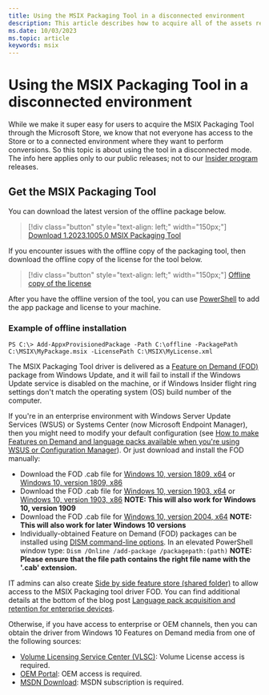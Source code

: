 ```yaml
---
title: Using the MSIX Packaging Tool in a disconnected environment
description: This article describes how to acquire all of the assets required for the MSIX Packaging Tool if you are in a disconnected environment.
ms.date: 10/03/2023
ms.topic: article
keywords: msix
---
```


# Using the MSIX Packaging Tool in a disconnected environment

While we make it super easy for users to acquire the MSIX Packaging Tool through the Microsoft Store, we know that not everyone has access to the Store or to a connected environment where they want to perform conversions. So this topic is about using the tool in a disconnected mode. The info here applies only to our public releases; not to our [Insider program](insider-program.md) releases.

## Get the MSIX Packaging Tool

You can download the latest version of the offline package below.

> [!div class="button" style="text-align: left;" width="150px;"] 
> [Download 1.2023.1005.0 MSIX Packaging Tool](https://download.microsoft.com/download/0/e/9/0e9ac313-1de2-4000-acd6-31a700277f83/e263e9507b954edba4fdb0e7b3adc864.msixbundle)

If you encounter issues with the offline copy of the packaging tool, then download the offline copy of the license for the tool below.

> [!div class="button" style="text-align: left;" width="150px;"] 
> [Offline copy of the license](https://download.microsoft.com/download/0/e/9/0e9ac313-1de2-4000-acd6-31a700277f83/e263e9507b954edba4fdb0e7b3adc864_License1.xml)

After you have the offline version of the tool, you can use [PowerShell](/powershell/module/dism/add-appxprovisionedpackage&preserve-view=true) to add the app package and license to your machine.

### Example of offline installation

```
PS C:\> Add-AppxProvisionedPackage -Path C:\offline -PackagePath C:\MSIX\MyPackage.msix -LicensePath C:\MSIX\MyLicense.xml
```

The MSIX Packaging Tool driver is delivered as a [Feature on Demand (FOD)](/windows-hardware/manufacture/desktop/features-on-demand-v2--capabilities) package from Windows Update, and it will fail to install if the Windows Update service is disabled on the machine, or if Windows Insider flight ring settings don't match the operating system (OS) build number of the computer.

If you're in an enterprise environment with Windows Server Update Services (WSUS) or Systems Center (now Microsoft Endpoint Manager), then you might need to modify your default configuration (see [How to make Features on Demand and language packs available when you're using WSUS or Configuration Manager](/windows/deployment/update/fod-and-lang-packs)). Or just download and install the FOD manually:

- Download the FOD .cab file for [Windows 10, version 1809, x64](https://download.microsoft.com/download/8/4/3/8436215A-42DB-4FD2-966D-60D436D6EEFC/Msix-PackagingTool-Driver-Package~31bf3856ad364e35~amd64~~.cab) or [Windows 10, version 1809, x86](https://download.microsoft.com/download/9/9/4/9948d09d-af25-45a5-b01f-cc4bcf05f5bf/Msix-PackagingTool-Driver-Package~31bf3856ad364e35~x86~~.cab)
- Download the FOD .cab file for [Windows 10, version 1903, x64](https://download.microsoft.com/download/5/2/e/52ec35e9-3b50-47b2-879d-c815a93bc3fc/Msix-PackagingTool-Driver-Package~31bf3856ad364e35~amd64~~.cab) or [Windows 10, version 1903, x86](https://download.microsoft.com/download/2/c/3/2c3a78a2-4d64-426a-976d-dfe4805110cc/Msix-PackagingTool-Driver-Package~31bf3856ad364e35~x86~~.cab) **NOTE: This will also work for Windows 10, version 1909**
- Download the FOD .cab file for [Windows 10, version 2004, x64](https://download.microsoft.com/download/4/c/7/4c79bf31-946c-444a-bc5f-61398d3b0a76/Msix-PackagingTool-Driver-Package~31bf3856ad364e35~amd64~~.cab) **NOTE: This will also work for later Windows 10 versions**
- Individually-obtained Feature on Demand (FOD) packages can be installed using [DISM command-line options](/windows-hardware/manufacture/desktop/dism-operating-system-package-servicing-command-line-options). In an elevated PowerShell window type: ```Dism /Online /add-package /packagepath:(path)``` **NOTE: Please ensure that the file path contains the right file name with the '.cab' extension.**

IT admins can also create [Side by side feature store (shared folder)](/windows-server/administration/server-manager/configure-features-on-demand-in-windows-server) to allow access to the MSIX Packaging tool driver FOD. You can find additional details at the bottom of the blog post [Language pack acquisition and retention for enterprise devices](https://techcommunity.microsoft.com/t5/Windows-IT-Pro-Blog/Language-pack-acquisition-and-retention-for-enterprise-devices/ba-p/275404).

Otherwise, if you have access to enterprise or OEM channels, then you can obtain the driver from Windows 10 Features on Demand media from one of the following sources:

- [Volume Licensing Service Center (VLSC)](https://www.microsoft.com/Licensing/servicecenter/default.aspx): Volume License access is required.
- [OEM Portal](https://www.microsoftoem.com): OEM access is required.
- [MSDN Download](https://my.visualstudio.com/Downloads/Featured): MSDN subscription is required.

